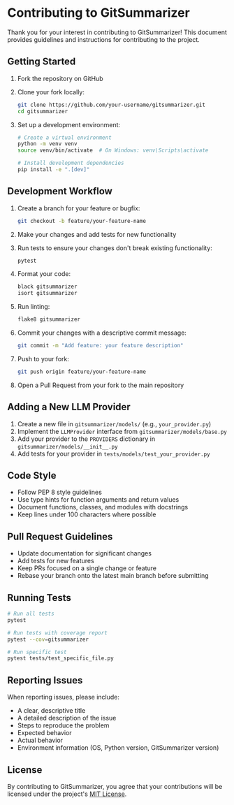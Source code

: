 # Contributing to GitSummarizer

Thank you for your interest in contributing to GitSummarizer! This document provides guidelines and instructions for contributing to the project.

## Getting Started

1. Fork the repository on GitHub
2. Clone your fork locally:
   ```bash
   git clone https://github.com/your-username/gitsummarizer.git
   cd gitsummarizer
   ```

3. Set up a development environment:
   ```bash
   # Create a virtual environment
   python -m venv venv
   source venv/bin/activate  # On Windows: venv\Scripts\activate

   # Install development dependencies
   pip install -e ".[dev]"
   ```

## Development Workflow

1. Create a branch for your feature or bugfix:
   ```bash
   git checkout -b feature/your-feature-name
   ```

2. Make your changes and add tests for new functionality

3. Run tests to ensure your changes don't break existing functionality:
   ```bash
   pytest
   ```

4. Format your code:
   ```bash
   black gitsummarizer
   isort gitsummarizer
   ```

5. Run linting:
   ```bash
   flake8 gitsummarizer
   ```

6. Commit your changes with a descriptive commit message:
   ```bash
   git commit -m "Add feature: your feature description"
   ```

7. Push to your fork:
   ```bash
   git push origin feature/your-feature-name
   ```

8. Open a Pull Request from your fork to the main repository

## Adding a New LLM Provider

1. Create a new file in `gitsummarizer/models/` (e.g., `your_provider.py`)
2. Implement the `LLMProvider` interface from `gitsummarizer/models/base.py`
3. Add your provider to the `PROVIDERS` dictionary in `gitsummarizer/models/__init__.py`
4. Add tests for your provider in `tests/models/test_your_provider.py`

## Code Style

- Follow PEP 8 style guidelines
- Use type hints for function arguments and return values
- Document functions, classes, and modules with docstrings
- Keep lines under 100 characters where possible

## Pull Request Guidelines

- Update documentation for significant changes
- Add tests for new features
- Keep PRs focused on a single change or feature
- Rebase your branch onto the latest main branch before submitting

## Running Tests

```bash
# Run all tests
pytest

# Run tests with coverage report
pytest --cov=gitsummarizer

# Run specific test
pytest tests/test_specific_file.py
```

## Reporting Issues

When reporting issues, please include:

- A clear, descriptive title
- A detailed description of the issue
- Steps to reproduce the problem
- Expected behavior
- Actual behavior
- Environment information (OS, Python version, GitSummarizer version)

## License

By contributing to GitSummarizer, you agree that your contributions will be licensed under the project's [MIT License](LICENSE).